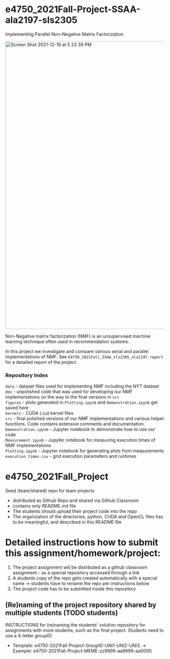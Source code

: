 
# e4750_2021Fall-Project-SSAA-ala2197-sls2305
Implementing Parallel Non-Negative Matrix Factorization

<img width="909" alt="Screen Shot 2021-12-19 at 5 23 39 PM" src="https://user-images.githubusercontent.com/50375261/146692944-891bd196-1524-46a3-9f33-d70461856329.png">

Non-Negative matrix factorization (NMF) is an unsupervised machine learning technique often used in recommendation systems.

In this project we investigate and compare various serial and parallel implementations of NMF. See `E4750_2021Fall_SSAA_sls2305_ala2197.report` for a detailed report of the project. 

### Repository Index

`data` - dataset files used for implementing NMF including the NYT dataset </br>
`dev` - unpolished code that was used for developing our NMF implementations on the way to the final versions in `src` </br>
`figures` - plots generated in `Plotting.ipynb` and `Demonstration.ipynb` get saved here </br>
`kernels` - CUDA (.cu) kernel files </br>
`src` - final polished versions of our NMF implementations and various helper functions. Code contains extensive comments and documentation. </br>
`Demonstration.ipynb` - Jupyter notebook to demonstrate how to use our code </br>
`Measurement.ipynb` - Jupyter notebook for measuring execution times of NMF implementations </br>
`Plotting.ipynb` - Jupyter notebook for generating plots from measurements </br>
`execution_times.csv` - grid execution parameters and runtimes </br>

# e4750_2021Fall_Project
Seed (team/shared) repo for team projects
  - distributed as Github Repo and shared via Github Classroom
  - contains only README.md file
  - The students should upload their project code into the repo
  - The organization of the directories, python, CUDA and OpenCL files has to be meaningful, and described in this README file

# Detailed instructions how to submit this assignment/homework/project:
1. The project assignment will be distributed as a github classroom assignment - as a special repository accessed through a link
2. A students copy of the repo gets created automatically with a special name -> students have to rename the repo per instructions below
3. The project code has to be submitted inside this repository 

## (Re)naming of the project repository shared by multiple students (TODO students)
INSTRUCTIONS for (re)naming the students' solution repository for assignments with more students, such as the final project. Students need to use a 4-letter groupID: 
* Template: e4750-2021Fall-Project-GroupID-UNI1-UNI2-UNI3. -> Example: e4750-2021Fall-Project-MEME-zz9999-aa9999-aa0000.

